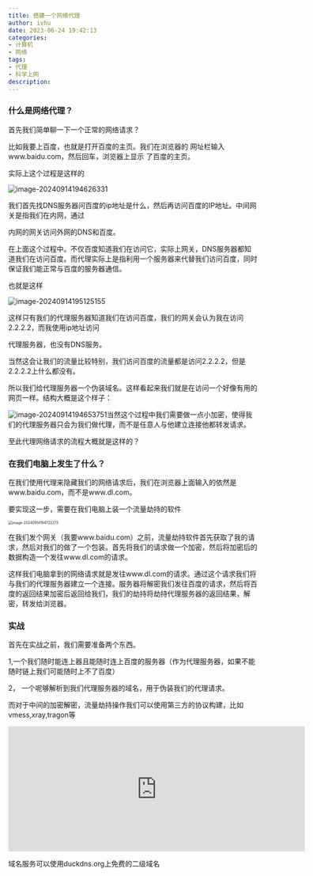 ```yaml
---
title: 搭建一个网络代理
author: ivhu
date: 2023-06-24 19:42:13
categories:
- 计算机
- 网络
tags:
- 代理
- 科学上网
description:
---
```


### 什么是网络代理？

首先我们简单聊一下一个正常的网络请求？

比如我要上百度，也就是打开百度的主页。我们在浏览器的 网址栏输入www.baidu.com，然后回车，浏览器上显示 了百度的主页。

实际上这个过程是这样的

![image-20240914194626331](https://s2.loli.net/2024/09/14/eqoCcsZJUHuQ6KN.png)

我们首先找DNS服务器问百度的ip地址是什么，然后再访问百度的IP地址。中间网关是指我们在内网，通过  

内网的网关访问外网的DNS和百度。

在上面这个过程中。不仅百度知道我们在访问它，实际上网关，DNS服务器都知道我们在访问百度。而代理实际上是指利用一个服务器来代替我们访问百度，同时保证我们能正常与百度的服务器通信。

也就是这样

![image-20240914195125155](https://s2.loli.net/2024/09/14/spw3UKzk2AqOuTD.png)

这样只有我们的代理服务器知道我们在访问百度，我们的网关会认为我在访问2.2.2.2，而我使用ip地址访问

 代理服务器，也没有DNS服务。

当然这会让我们的流量比较特别，我们访问百度的流量都是访问2.2.2.2，但是2.2.2.2上什么都没有。

所以我们给代理服务器一个伪装域名。这样看起来我们就是在访问一个好像有用的网页一样。结构大概是这个样子：

![image-20240914194653751](https://s2.loli.net/2024/09/14/NygjrOMSPkWpX7b.png)当然这个过程中我们需要做一点小加密，使得我们的代理服务器只会为我们做代理，而不是任意人与他建立连接他都转发请求。

至此代理网络请求的流程大概就是这样的？

### 在我们电脑上发生了什么？

在我们使用代理来隐藏我们的网络请求后，我们在浏览器上面输入的依然是www.baidu.com，而不是www.dl.com。

要实现这一步，需要在我们电脑上装一个流量劫持的软件

<img src="https://s2.loli.net/2024/09/14/bH5uv8fXBVQ74Yh.png" alt="image-20240914194722273" style="zoom: 50%;" />

在我们发个网关（我要www.baidu.com）之前，流量劫持软件首先获取了我的请求，然后对我们的做了一个包装。首先将我们的请求做一个加密，然后将加密后的数据构造一个发往www.dl.com的请求。

这样我们电脑拿到的网络请求就是发往www.dl.com的请求。通过这个请求我们将与我们的代理服务器建立一个连接。服务器将解密我们发往百度的请求，然后将百度的返回结果加密后返回给我们，我们的劫持将劫持代理服务器的返回结果，解密，转发给浏览器。

### 实战

首先在实战之前，我们需要准备两个东西。

1,一个我们随时能连上器且能随时连上百度的服务器（作为代理服务器，如果不能随时链上我们可能随时上不了百度）

2， 一个呢够解析到我们代理服务器的域名，用于伪装我们的代理请求。 

而对于中间的加密解密，流量劫持操作我们可以使用第三方的协议构建，比如vmess,xray,tragon等

<iframe loading="lazy" class="wp-embedded-content" sandbox="allow-scripts" security="restricted" title="《wulabing Xray 一键脚本》—Linux Xray 中文网" src="https://www.linuxxray.com/oneclick/wulabing-xray-one-click-script/embed/#?secret=GCWhE3LjSY#?secret=eKYopRNLZd" data-secret="eKYopRNLZd" width="600" height="253" frameborder="0" marginwidth="0" marginheight="0" scrolling="no"></iframe>

域名服务可以使用duckdns.org上免费的二级域名
